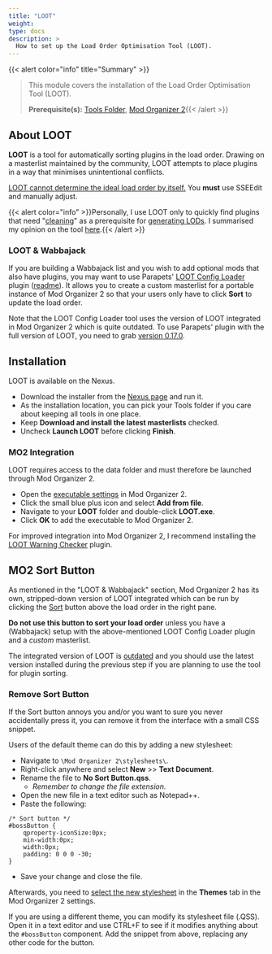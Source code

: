 ```yaml
---
title: "LOOT"
weight:
type: docs
description: >
  How to set up the Load Order Optimisation Tool (LOOT).
---
```


{{< alert color="info" title="Summary" >}}
> This module covers the installation of the Load Order Optimisation Tool (LOOT).<p>
> **Prerequisite(s):** [Tools Folder](/bg/tool-setup/tools-folder/), [Mod Organizer 2](/bg/tool-setup/mo2){{< /alert >}}

## About LOOT

**LOOT** is a tool for automatically sorting plugins in the load order. Drawing on a masterlist maintained by the community, LOOT attempts to place plugins in a way that minimises unintentional conflicts.

<u>LOOT cannot determine the ideal load order by itself.</u> You **must** use SSEEdit and manually adjust.

{{< alert color="info" >}}Personally, I use LOOT only to quickly find plugins that need "[cleaning](/bg/additional-modules/cleaning-plugins)" as a prerequisite for [generating LODs](/bg/additional-modules/generating-lods/). I summarised my opinion on the tool [here](/bg/knowledge-base/phoenix-on-loot/).{{< /alert >}}

### LOOT & Wabbajack

If you are building a Wabbajack list and you wish to add optional mods that also have plugins, you may want to use Parapets' [LOOT Config Loader](https://www.nexusmods.com/skyrimspecialedition/mods/60864) plugin ([readme](https://github.com/Exit-9B/LOOTConfigLoader/blob/main/README.md)). It allows you to create a custom masterlist for a portable instance of Mod Organizer 2 so that your users only have to click **Sort** to update the load order.

Note that the LOOT Config Loader tool uses the version of LOOT integrated in Mod Organizer 2 which is quite outdated. To use Parapets' plugin with the full version of LOOT, you need to grab [version 0.17.0](https://github.com/loot/loot/releases/tag/0.17.0).

## Installation

LOOT is available on the Nexus.

- Download the installer from the [Nexus page](https://www.nexusmods.com/site/mods/439?tab=files) and run it.
- As the installation location, you can pick your Tools folder if you care about keeping all tools in one place.
- Keep **Download and install the latest masterlists** checked.
- Uncheck **Launch LOOT** before clicking **Finish**.

### MO2 Integration

LOOT requires access to the data folder and must therefore be launched through Mod Organizer 2.

- Open the [executable settings](/Pictures/bg/mo2-executables-settings.png) in Mod Organizer 2.
- Click the small blue plus icon and select **Add from file**.
- Navigate to your **LOOT** folder and double-click **LOOT.exe**.
- Click **OK** to add the executable to Mod Organizer 2.

For improved integration into Mod Organizer 2, I recommend installing the [LOOT Warning Checker](/bg/tool-setup/loot-warning-checker/) plugin.

## MO2 Sort Button

As mentioned in the "LOOT & Wabbajack" section, Mod Organizer 2 has its own, stripped-down version of LOOT integrated which can be run by clicking the [Sort](/Pictures/bg/tool-setup/loot/loot-sort-button.png) button above the load order in the right pane.

**Do not use this button to sort your load order** unless you have a (Wabbajack) setup with the above-mentioned LOOT Config Loader plugin and a *custom* masterlist.

The integrated version of LOOT is <u>outdated</u> and you should use the latest version installed during the previous step if you are planning to use the tool for plugin sorting. 

### Remove Sort Button

If the Sort button annoys you and/or you want to sure you never accidentally press it, you can remove it from the interface with a small CSS snippet.

Users of the default theme can do this by adding a new stylesheet:

- Navigate to `\Mod Organizer 2\stylesheets\`.
- Right-click anywhere and select **New** >> **Text Document**.
- Rename the file to **No Sort Button.qss**.
  - *Remember to change the file extension.*
- Open the new file in a text editor such as Notepad++.
- Paste the following:

```
/* Sort button */
#bossButton {
    qproperty-iconSize:0px;
    min-width:0px;
    width:0px;
    padding: 0 0 0 -30;
}
```

- Save your change and close the file.

Afterwards, you need to [select the new stylesheet](/Pictures/bg/tool-setup/loot/remove-sort-button.png) in the **Themes** tab in the Mod Organizer 2 settings.

If you are using a different theme, you can modify its stylesheet file (.QSS). Open it in a text editor and use CTRL+F to see if it modifies anything about the `#bossButton` component. Add the snippet from above, replacing any other code for the button.
